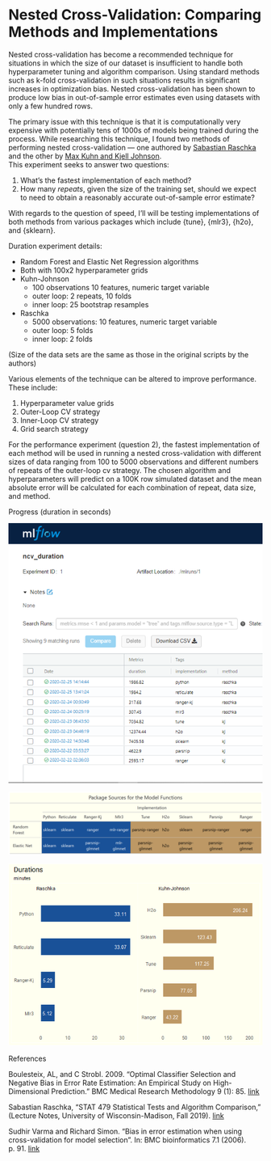 
# Nested Cross-Validation: Comparing Methods and Implementations

Nested cross-validation has become a recommended technique for
situations in which the size of our dataset is insufficient to handle
both hyperparameter tuning and algorithm comparison. Using standard
methods such as k-fold cross-validation in such situations results in
significant increases in optimization bias. Nested cross-validation has
been shown to produce low bias in out-of-sample error estimates even
using datasets with only a few hundred rows.

The primary issue with this technique is that it is computationally very
expensive with potentially tens of 1000s of models being trained during
the process. While researching this technique, I found two methods of
performing nested cross-validation — one authored by [Sabastian
Raschka](https://github.com/rasbt/stat479-machine-learning-fs19/blob/master/11_eval4-algo/code/11-eval4-algo__nested-cv_verbose1.ipynb)
and the other by [Max Kuhn and Kjell
Johnson](https://tidymodels.github.io/rsample/articles/Applications/Nested_Resampling.html).  
This experiment seeks to answer two questions:

1.  What’s the fastest implementation of each method?  
2.  How many *repeats*, given the size of the training set, should we
    expect to need to obtain a reasonably accurate out-of-sample error
    estimate?

With regards to the question of speed, I’ll will be testing
implementations of both methods from various packages which include
{tune}, {mlr3}, {h2o}, and {sklearn}.

Duration experiment details:

  - Random Forest and Elastic Net Regression algorithms  
  - Both with 100x2 hyperparameter grids  
  - Kuhn-Johnson
      - 100 observations 10 features, numeric target variable  
      - outer loop: 2 repeats, 10 folds  
      - inner loop: 25 bootstrap resamples  
  - Raschka
      - 5000 observations: 10 features, numeric target variable  
      - outer loop: 5 folds  
      - inner loop: 2 folds

(Size of the data sets are the same as those in the original scripts by
the authors)

Various elements of the technique can be altered to improve performance.
These include:

1.  Hyperparameter value grids  
2.  Outer-Loop CV strategy  
3.  Inner-Loop CV strategy  
4.  Grid search strategy

For the performance experiment (question 2), the fastest implementation
of each method will be used in running a nested cross-validation with
different sizes of data ranging from 100 to 5000 observations and
different numbers of repeats of the outer-loop cv strategy. The chosen
algorithm and hyperparameters will predict on a 100K row simulated
dataset and the mean absolute error will be calculated for each
combination of repeat, data size, and method.

Progress (duration in seconds)

![](duration-experiment/outputs/0225-results.png)

![](duration-experiment/outputs/duration-pkg-tbl.png)

![](README_files/figure-gfm/unnamed-chunk-1-1.png)<!-- -->

References

Boulesteix, AL, and C Strobl. 2009. “Optimal Classifier Selection and
Negative Bias in Error Rate Estimation: An Empirical Study on
High-Dimensional Prediction.” BMC Medical Research Methodology 9 (1):
85.
[link](https://www.researchgate.net/publication/40756303_Optimal_classifier_selection_and_negative_bias_in_error_rate_estimation_An_empirical_study_on_high-dimensional_prediction)

Sabastian Raschka, “STAT 479 Statistical Tests and Algorithm
Comparison,” (Lecture Notes, University of Wisconsin-Madison, Fall
2019).
[link](https://github.com/rasbt/stat479-machine-learning-fs19/blob/master/11_eval4-algo/11-eval4-algo__notes.pdf)

Sudhir Varma and Richard Simon. “Bias in error estimation when using
cross-validation for model selection”. In: BMC bioinformatics 7.1
(2006). p. 91.
[link](https://bmcbioinformatics.biomedcentral.com/articles/10.1186/1471-2105-7-91)
